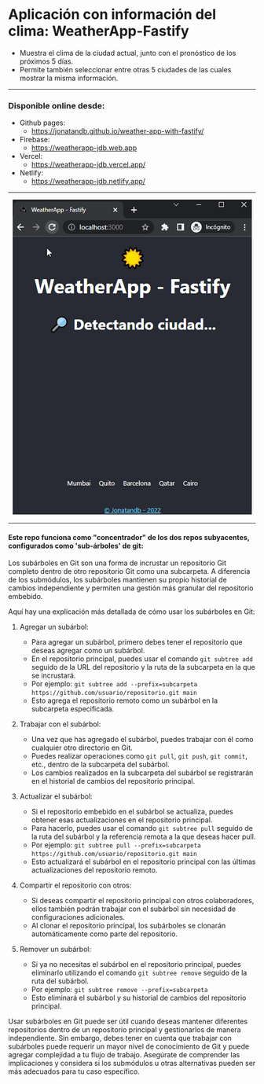 # Aplicación con información del clima: WeatherApp-Fastify

- Muestra el clima de la ciudad actual, junto con el pronóstico de los próximos 5 días.
- Permite también seleccionar entre otras 5 ciudades de las cuales mostrar la misma información.

---

### Disponible online desde:

- Github pages:
  - https://jonatandb.github.io/weather-app-with-fastify/
- Firebase:
  - https://weatherapp-jdb.web.app
- Vercel:
  - https://weatherapp-jdb.vercel.app/
- Netlify:
  - https://weatherapp-jdb.netlify.app/

---

<center>

![desktop](/frontend/WeatherApp_Screenshot_v5.gif)

</center>


---

#### Este repo funciona como "concentrador" de los dos repos subyacentes, configurados como 'sub-árboles' de git:

Los subárboles en Git son una forma de incrustar un repositorio Git completo dentro de otro repositorio Git como una subcarpeta. A diferencia de los submódulos, los subárboles mantienen su propio historial de cambios independiente y permiten una gestión más granular del repositorio embebido.

Aquí hay una explicación más detallada de cómo usar los subárboles en Git:

1. Agregar un subárbol:
   - Para agregar un subárbol, primero debes tener el repositorio que deseas agregar como un subárbol.
   - En el repositorio principal, puedes usar el comando `git subtree add` seguido de la URL del repositorio y la ruta de la subcarpeta en la que se incrustará.
   - Por ejemplo: `git subtree add --prefix=subcarpeta https://github.com/usuario/repositorio.git main`
   - Esto agrega el repositorio remoto como un subárbol en la subcarpeta especificada.

2. Trabajar con el subárbol:
   - Una vez que has agregado el subárbol, puedes trabajar con él como cualquier otro directorio en Git.
   - Puedes realizar operaciones como `git pull`, `git push`, `git commit`, etc., dentro de la subcarpeta del subárbol.
   - Los cambios realizados en la subcarpeta del subárbol se registrarán en el historial de cambios del repositorio principal.

3. Actualizar el subárbol:
   - Si el repositorio embebido en el subárbol se actualiza, puedes obtener esas actualizaciones en el repositorio principal.
   - Para hacerlo, puedes usar el comando `git subtree pull` seguido de la ruta del subárbol y la referencia remota a la que deseas hacer pull.
   - Por ejemplo: `git subtree pull --prefix=subcarpeta https://github.com/usuario/repositorio.git main`
   - Esto actualizará el subárbol en el repositorio principal con las últimas actualizaciones del repositorio remoto.

4. Compartir el repositorio con otros:
   - Si deseas compartir el repositorio principal con otros colaboradores, ellos también podrán trabajar con el subárbol sin necesidad de configuraciones adicionales.
   - Al clonar el repositorio principal, los subárboles se clonarán automáticamente como parte del repositorio.

5. Remover un subárbol:
   - Si ya no necesitas el subárbol en el repositorio principal, puedes eliminarlo utilizando el comando `git subtree remove` seguido de la ruta del subárbol.
   - Por ejemplo: `git subtree remove --prefix=subcarpeta`
   - Esto eliminará el subárbol y su historial de cambios del repositorio principal.

Usar subárboles en Git puede ser útil cuando deseas mantener diferentes repositorios dentro de un repositorio principal y gestionarlos de manera independiente. Sin embargo, debes tener en cuenta que trabajar con subárboles puede requerir un mayor nivel de conocimiento de Git y puede agregar complejidad a tu flujo de trabajo. Asegúrate de comprender las implicaciones y considera si los submódulos u otras alternativas pueden ser más adecuados para tu caso específico.
